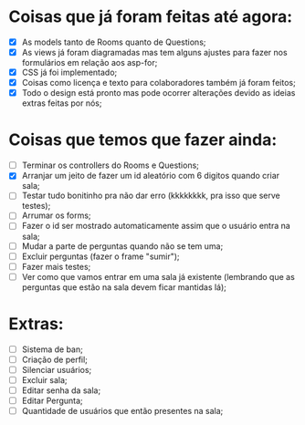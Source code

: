 # Coisas que já foram feitas até agora:

- [x] As models tanto de Rooms quanto de Questions;
- [x] As views já foram diagramadas mas tem alguns ajustes para fazer nos formulários em relação aos asp-for; 
- [x] CSS já foi implementado;
- [x] Coisas como licença e texto para colaboradores também já foram feitos;
- [x] Todo o design está pronto mas pode ocorrer alterações devido as ideias extras feitas por nós; 

# Coisas que temos que fazer ainda:

- [ ] Terminar os controllers do Rooms e Questions;
- [x] Arranjar um jeito de fazer um id aleatório com 6 digitos quando criar sala;
- [ ] Testar tudo bonitinho pra não dar erro (kkkkkkkk, pra isso que serve testes);
- [ ] Arrumar os forms;
- [ ] Fazer o id ser mostrado automaticamente assim que o usuário entra na sala;
- [ ] Mudar a parte de perguntas quando não se tem uma;
- [ ] Excluir perguntas (fazer o frame "sumir");
- [ ] Fazer mais testes;
- [ ] Ver como que vamos entrar em uma sala já existente (lembrando que as perguntas que estão na sala devem ficar mantidas lá);

# Extras:

- [ ] Sistema de ban;
- [ ] Criação de perfil;
- [ ] Silenciar usuários;
- [ ] Excluir sala;
- [ ] Editar senha da sala;
- [ ] Editar Pergunta;
- [ ] Quantidade de usuários que então presentes na sala;
